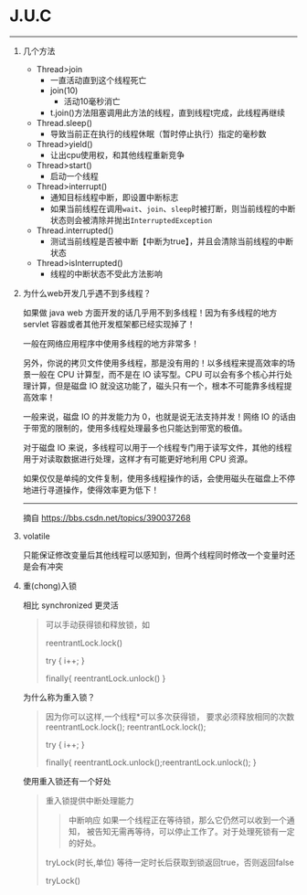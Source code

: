 # J.U.C #

----------
1. 几个方法
	- Thread>join
		- 一直活动直到这个线程死亡
		- join(10)
			- 活动10毫秒消亡
		- t.join()方法阻塞调用此方法的线程，直到线程t完成，此线程再继续 
	- Thread.sleep()
		- 导致当前正在执行的线程休眠（暂时停止执行）指定的毫秒数
	- Thread>yield()
		- 让出cpu使用权，和其他线程重新竞争
	- Thread>start()
		- 启动一个线程
	- Thread>interrupt() 
		- 通知目标线程中断，即设置中断标志
		- 如果当前线程在调用`wait`、`join`、`sleep`时被打断，则当前线程的中断状态则会被清除并抛出`InterruptedException`
	- Thread.interrupted() 
		- 测试当前线程是否被中断【中断为true】，并且会清除当前线程的中断状态 
	- Thread>isInterrupted()
		- 线程的中断状态不受此方法影响

2. 为什么web开发几乎遇不到多线程？

	如果做 java web 方面开发的话几乎用不到多线程！因为有多线程的地方 servlet 容器或者其他开发框架都已经实现掉了！

	一般在网络应用程序中使用多线程的地方非常多！
	
	另外，你说的拷贝文件使用多线程，那是没有用的！以多线程来提高效率的场景一般在 CPU 计算型，而不是在 IO 读写型。CPU 可以会有多个核心并行处理计算，但是磁盘 IO 就没这功能了，磁头只有一个，根本不可能靠多线程提高效率！
	
	一般来说，磁盘 IO 的并发能力为 0，也就是说无法支持并发！网络 IO 的话由于带宽的限制的，使用多线程处理最多也只能达到带宽的极值。
	
	对于磁盘 IO 来说，多线程可以用于一个线程专门用于读写文件，其他的线程用于对读取数据进行处理，这样才有可能更好地利用 CPU 资源。
	
	如果仅仅是单纯的文件复制，使用多线程操作的话，会使用磁头在磁盘上不停地进行寻道操作，使得效率更为低下！

	---------------
	摘自 https://bbs.csdn.net/topics/390037268

3. volatile
	
	只能保证修改变量后其他线程可以感知到，但两个线程同时修改一个变量时还是会有冲突
4. 重(chong)入锁

	相比 synchronized 更灵活
	> 可以手动获得锁和释放锁，如 
	> 
	> reentrantLock.lock()
	>
	> try { i++; }
	>
	> finally{ reentrantLock.unlock() }  

	为什么称为重入锁？
	
	> 因为你可以这样,一个线程*可以多次获得锁，
	> 要求必须释放相同的次数 
	> reentrantLock.lock();
	> reentrantLock.lock();
	>
	> try { i++; }
	>
	> finally{ reentrantLock.unlock();reentrantLock.unlock(); } 

	使用重入锁还有一个好处
	> 重入锁提供中断处理能力
	>>中断响应
	>如果一个线程正在等待锁，那么它仍然可以收到一个通知，
	>被告知无需再等待，可以停止工作了。对于处理死锁有一定的好处。
	>
	> tryLock(时长,单位) 
	> 等待一定时长后获取到锁返回true，否则返回false
	>
	> tryLock() 